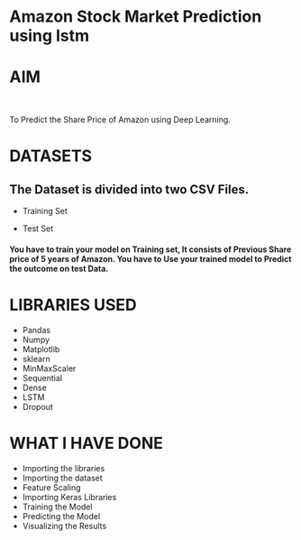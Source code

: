 # **Amazon Stock Market Prediction using lstm**

<h1> AIM </h1>
<br/>
<p> To Predict the Share Price of Amazon using Deep Learning. </p>

<h1> DATASETS </h1>
<h2> The Dataset is divided into two CSV Files. </h2> 

  - Training Set
 
  - Test Set

 <h4> 
  You have to train your model on Training set, It consists of Previous Share price of 5 years of Amazon.
  You have to Use your trained model to Predict the outcome on test Data.
</h4>
  
  
 <h1> LIBRARIES USED </h1>
 
 - Pandas
 - Numpy
 - Matplotlib
 - sklearn
 - MinMaxScaler
 - Sequential
 - Dense
 - LSTM
 - Dropout

<h1> WHAT I HAVE DONE </h1>

- Importing the libraries
- Importing the dataset
- Feature Scaling
- Importing Keras Libraries
- Training the Model
- Predicting the Model
- Visualizing the Results
